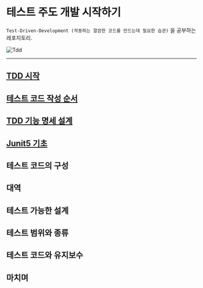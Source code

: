 # 테스트 주도 개발 시작하기

`Test-Driven-Development (작동하는 깔끔한 코드를 만드는데 필요한 습관)` 을 공부하는 레포지토리.

![Tdd](https://user-images.githubusercontent.com/40031858/134803669-88a0a0eb-512f-483e-93cf-bd32845726cb.png)

----

## [TDD 시작](https://github.com/saechimdaeki/tdd/tree/main/chap02)

## [테스트 코드 작성 순서](https://github.com/saechimdaeki/tdd/tree/main/chap03)

 ## [TDD 기능 명세 설계](https://github.com/saechimdaeki/tdd/tree/main/chap04)

## [Junit5 기초](https://github.com/saechimdaeki/tdd/tree/main/chap05)

## 테스트 코드의 구성

## 대역

## 테스트 가능한 설계

## 테스트 범위와 종류

## 테스트 코드와 유지보수

## 마치며

